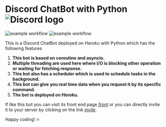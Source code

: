 # Discord ChatBot with Python ![Discord logo](https://img.icons8.com/fluency/42/000000/discord-logo.png "Discord Python")

![example workflow](https://github.com/SouvikGhosh05/Discord-Chatbot/actions/workflows/python-app.yml/badge.svg)
![example workflow](https://github.com/SouvikGhosh05/Discord-Chatbot/actions/workflows/codeql-analysis.yml/badge.svg)

This is a Discord ChatBot deployed on Heroku with Python which has the following features

1. **This bot is based on coroutine and asyncio.**
2. **Multiple threading are used here where I/O is blocking other operation or waiting for fetching response.**
3. **This bot also has a scheduler which is used to schedule tasks in the background.**
4. **This bot can give you real time data when you request it by its specific command.**
5. **The bot is deployed on Heroku.**

If like this bot you can visit its front end page [*front*](https://discordchatbot-5.herokuapp.com/) or you can directly
invite it to your server by clicking on the link [*invite*](https://discord.com/oauth2/authorize?client_id=856808627485409310&permissions=165290175735&scope=bot).

Happy coding! 🔥
